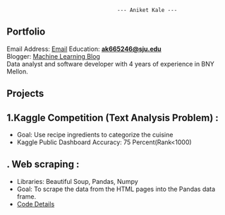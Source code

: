                                        --- Aniket Kale ---


## Portfolio
Email Address: [Email](andy12290@gmail.com)  Education: **ak665246@sju.edu**   
Blogger: [Machine Learning Blog](https://medium.com/@andy12290 "Machine learning Blog")   
Data analyst and software developer with 4 years of experience in BNY Mellon.  
 
## Projects ##
## 1.Kaggle Competition (Text Analysis Problem) :
- Goal: Use recipe ingredients to categorize the cuisine  
- Kaggle Public Dashboard Accuracy: 75 Percent(Rank<1000)

## . Web scraping :
- Libraries: Beautiful Soup, Pandas, Numpy  
- Goal: To scrape the data from the HTML pages into the Pandas data frame.
- [Code Details](https://github.com/andy12290/Web-scraping "Git hub details")
